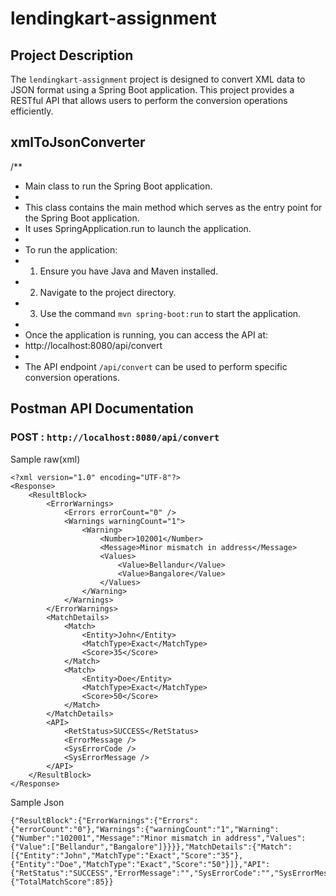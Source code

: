 # lendingkart-assignment

## Project Description
The `lendingkart-assignment` project is designed to convert XML data to JSON format using a Spring Boot application. This project provides a RESTful API that allows users to perform the conversion operations efficiently.

## xmlToJsonConverter

/**
 * Main class to run the Spring Boot application.
 * 
 * This class contains the main method which serves as the entry point for the Spring Boot application.
 * It uses SpringApplication.run to launch the application.
 * 
 * To run the application:
 * 1. Ensure you have Java and Maven installed.
 * 2. Navigate to the project directory.
 * 3. Use the command `mvn spring-boot:run` to start the application.
 * 
 * Once the application is running, you can access the API at:
 * http://localhost:8080/api/convert
 * 
 * The API endpoint `/api/convert` can be used to perform specific conversion operations.

## Postman API Documentation

### POST : `http://localhost:8080/api/convert`

Sample raw(xml)
```
<?xml version="1.0" encoding="UTF-8"?>
<Response>
    <ResultBlock>
        <ErrorWarnings>
            <Errors errorCount="0" />
            <Warnings warningCount="1">
                <Warning>
                    <Number>102001</Number>
                    <Message>Minor mismatch in address</Message>
                    <Values>
                        <Value>Bellandur</Value>
                        <Value>Bangalore</Value>
                    </Values>
                </Warning>
            </Warnings>
        </ErrorWarnings>
        <MatchDetails>
            <Match>
                <Entity>John</Entity>
                <MatchType>Exact</MatchType>
                <Score>35</Score>
            </Match>
            <Match>
                <Entity>Doe</Entity>
                <MatchType>Exact</MatchType>
                <Score>50</Score>
            </Match>
        </MatchDetails>
        <API>
            <RetStatus>SUCCESS</RetStatus>
            <ErrorMessage />
            <SysErrorCode />
            <SysErrorMessage />
        </API>
    </ResultBlock>
</Response>
```

Sample Json
```
{"ResultBlock":{"ErrorWarnings":{"Errors":{"errorCount":"0"},"Warnings":{"warningCount":"1","Warning":{"Number":"102001","Message":"Minor mismatch in address","Values":{"Value":["Bellandur","Bangalore"]}}}},"MatchDetails":{"Match":[{"Entity":"John","MatchType":"Exact","Score":"35"},{"Entity":"Doe","MatchType":"Exact","Score":"50"}]},"API":{"RetStatus":"SUCCESS","ErrorMessage":"","SysErrorCode":"","SysErrorMessage":""}},"MatchSummary":{"TotalMatchScore":85}}

```
 
